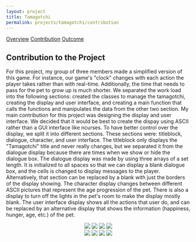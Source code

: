 ```yaml
---
layout: project
title: Tamagotchi
permalink: projects/tamagotchi/contribution
---
```


<div class="ui three item menu">
  <a href="/projects/tamagotchi/overview" class="item">Overview</a>
  <a href="/projects/tamagotchi/contribution" class="active item">Contribution</a>
  <a href="/projects/tamagotchi/outcome" class="item">Outcome</a>
</div>

<h2>Contribution to the Project</h2>
<p>
For this project, my group of three members made a simplified version of this game. For instance, our game's "clock" changes with each action the player takes rather than with real-time. Additionally, the time that needs to pass for the pet to grow up is much shorter. We separated the work load into the following sections: created the classes to manage the tamagotchi, creating the display and user interface, and creating a main function that calls the functions and manipulates the data from the other two section. My main contribution for this project was designing the display and user interface. We decided that it would be best to create the dispay using ASCII rather than a GUI interface like ncurses. To have better control over the display, we split it into different sections. These sections were: titleblock, dialogue, character, and user interface. The titleblock only displays the "Tamagotchi" title and never really changes, but we separated it from the dialogue display because there are times when we show or hide the dialogue box. The dialogue display was made by using three arrays of a set length. It is initialized to all spaces so that we can display a blank dialogue box, and the cells is changed  to display messages to the player. Alternatively, that section can be replaced by a blank with just the borders of the display showing. The character display changes between different ASCII pictures that represent the age progression of the pet. There is also a display to turn off the lights in the pet's room to make the display mostly blank. The user interface display shows all the actions that user do, and can be replaced by an alternative display that shows the information (happiness, hunger, age, etc.) of the pet.
</p>

<center>
<div class="ui small rounded images">
    <img class="ui image" src="/images/tamagotchi/tamagotchi_egg.png">
    <img class="ui image" src="/images/tamagotchi/tamagotchi_baby.png">
    <img class="ui image" src="/images/tamagotchi/tamagotchi_kid.png">
    <img class="ui image" src="/images/tamagotchi/tamagotchi_teen.png">
</div
<div class="ui small centered rounded images">
  <img class="ui image" src="/images/tamagotchi/tamagotchi_adult.png">
  <img class="ui image" src="/images/tamagotchi/tamagotchi_parent.png">
  <img class="ui image" src="/images/tamagotchi/tamagotchi_lights.png">
  <img class="ui image" src="/images/tamagotchi/tamagotchi_grave.png">
</div>
</center>
